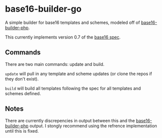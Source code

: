 # base16-builder-go

A simple builder for base16 templates and schemes, modeled off of
[base16-builder-php](https://github.com/chriskempson/base16-builder-php).

This currently implements version 0.7 of the [base16
spec](https://github.com/chriskempson/base16).

## Commands

There are two main commands: update and build.

`update` will pull in any template and scheme updates (or clone the repos if
they don't exist).

`build` will build all templates following the spec for all templates and
schemes defined.

## Notes

There are currently discrepencies in output between this and the
[base16-builder-php](https://bithub.com/chriskempson/base16-builder-php) output.
I stongly recommend using the refrence implementation until this is fixed.
